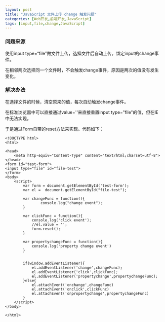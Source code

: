 ```yaml
---
layout: post
title: "JavaScript 文件上传 change 触发问题"
categories: [Web开发,前端开发,JavaScript]
tags: [input,file,change,JavaScript]
---
```




### 问题来源

使用input type=“file”做文件上传，选择文件后自动上传，绑定input的change事件。

在相邻两次选择同一个文件时，不会触发change事件，原因是两次的值没有发生变化。

### 解决办法

在选择文件的时候，清空原来的值，每次自动触发change事件。

在标准浏览器中可以直接通过value=''来直接重置input type="file"的值，但在IE中无法实现。

于是通过Form自带的reset方法来实现。代码如下：

    ​<!DOCTYPE html>
    <html>

    <head>
        <meta http-equiv="Content-Type" content="text/html;charset=utf-8">
    </head>
    <form id="test-form">
    <input type="file" id="file-test">
    </form>
    <body>
        <script>
            var form = document.getElementById('test-form');
            var el =  document.getElementById("file-test");
            
            var changeFunc = function(){
                    console.log("change event");
            }
            
            var clickFunc = function(){
                console.log('click event');
                //el.value = '';
                form.reset();
            }

            var propertychangeFunc = function(){
                console.log('property change event')
            }
            
                
            if(window.addEventListener){
                el.addEventListener('change',changeFunc);
                el.addEventListener('click',clickFunc);
                el.addEventListener('propertychange',propertychangeFunc);
            }else{
                el.attachEvent('onchange',changeFunc)
                el.attachEvent('onclick',clickFunc)
                el.attachEvent('onpropertychange',propertychangeFunc)
            }
        </script>
    </body>

    </html>

